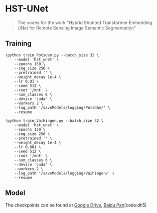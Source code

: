# HST-UNet
> The codes for the work "Hybrid Shunted Transformer Embedding UNet 
> for Remote Sensing Image Semantic Segmentation"

## Training
```shell
!python train_Potsdam.py --batch_size 32 \
    --model 'hst_unet' \
    --epochs 150 \
    --img_size 256 \
    --pretrained '' \
    --weight_decay 1e-4 \
    --lr 0.01 \
    --seed 512 \
    --root '/mnt' \
    --num_classes 6 \
    --device 'cuda' \
    --workers 2 \
    --log_path '/saveModels/logging/Potsdam/' \
    --resume
```

```shell
!python train_Vaihingen.py --batch_size 32 \
    --model 'hst_unet' \
    --epochs 150 \
    --img_size 256 \
    --pretrained '' \
    --weight_decay 1e-4 \
    --lr 0.001 \
    --seed 512 \
    --root '/mnt' \
    --num_classes 6 \
    --device 'cuda' \
    --workers 2 \
    --log_path '/saveModels/logging/Vaihingen/' \
    --resume
```

## Model
The checkpoints can be found at [Google Drive](https://drive.google.com/drive/folders/1cs84JBY7JLlUVanKiMxIEMBqL9Yed6jm?usp=sharing), 
[Baidu Pan](https://pan.baidu.com/s/1HXR9CZforKhz2aPuSHulsg)(code:dti5)

